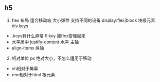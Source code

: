 ## h5
1. flex 布局 适合移动端 大小弹性 支持不同的设备
display:flex|block
块级元素 div.keys
- .keys有什么异常
9.key 被flex管理起来
- 水平居中 justify-content 水平 主轴
- align-items 纵轴
2. 相对单位
px 绝对大小，不怎么适用于移动
- vh相对于屏幕
- rem相对于html 根元素
